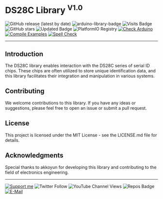 # DS28C Library <sup>V1.0</sup>

![GitHub release (latest by date)](https://img.shields.io/github/v/release/akkoyun/DS28C) ![arduino-library-badge](https://www.ardu-badge.com/badge/DS28C.svg?) ![Visits Badge](https://badges.pufler.dev/visits/akkoyun/DS28C) ![GitHub stars](https://img.shields.io/github/stars/akkoyun/DS28C?style=flat&logo=github) ![Updated Badge](https://badges.pufler.dev/updated/akkoyun/DS28C) ![PlatformIO Registry](https://badges.registry.platformio.org/packages/akkoyun/library/DS28C.svg) 
[![Check Arduino](https://github.com/akkoyun/DS28C/actions/workflows/check-arduino.yml/badge.svg)](https://github.com/akkoyun/DS28C/actions/workflows/check-arduino.yml) [![Compile Examples](https://github.com/akkoyun/DS28C/actions/workflows/compile-examples.yml/badge.svg)](https://github.com/akkoyun/DS28C/actions/workflows/compile-examples.yml) [![Spell Check](https://github.com/akkoyun/DS28C/actions/workflows/spell-check.yml/badge.svg)](https://github.com/akkoyun/DS28C/actions/workflows/spell-check.yml)

---

## Introduction

The DS28C library enables interaction with the DS28C series of serial ID chips. These chips are often utilized to store unique identification data, and this library facilitates their integration and manipulation in various systems.

## Contributing

We welcome contributions to this library. If you have any ideas or suggestions, please feel free to open an issue or submit a pull request.

## License

This project is licensed under the MIT License - see the LICENSE.md file for details.

## Acknowledgments

Special thanks to akkoyun for developing this library and contributing to the field of electronics engineering.

---

[![Support me](https://img.shields.io/badge/Support-PATREON-GREEN.svg)](https://www.patreon.com/bePatron?u=62967889) ![Twitter Follow](https://img.shields.io/twitter/follow/gunceakkoyun?style=social) ![YouTube Channel Views](https://img.shields.io/youtube/channel/views/UCIguQGdaBT1GnnVMz5qAZ2Q?style=social) ![Repos Badge](https://badges.pufler.dev/repos/akkoyun) [![E-Mail](https://img.shields.io/badge/E_Mail-Mehmet_Gunce_Akkoyun-blue.svg)](mailto:akkoyun@me.com)
